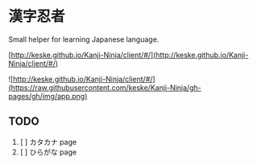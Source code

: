 # 漢字忍者

Small helper for learning Japanese language.

[http://keske.github.io/Kanji-Ninja/client/#/](http://keske.github.io/Kanji-Ninja/client/#/)

![http://keske.github.io/Kanji-Ninja/client/#/](https://raw.githubusercontent.com/keske/Kanji-Ninja/gh-pages/gh/img/app.png)

## TODO
1. [ ] カタカナ page
2. [ ] ひらがな page